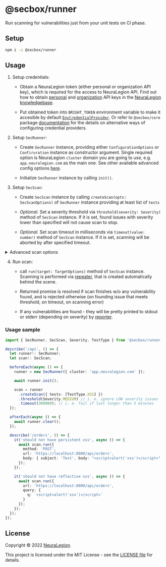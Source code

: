 # @secbox/runner

Run scanning for vulnerabilities just from your unit tests on CI phase.

## Setup

```bash
npm i -s @secbox/runner
```

## Usage

1.  Setup credentials:

    - Obtain a NeuraLegion token (either personal or organization API key), which is required for the access to NeuraLegion API. Find out how to obtain [personal](https://docs.brightsec.com/docs/manage-your-personal-account#manage-your-personal-api-keys-authentication-tokens) and [organization](https://docs.brightsec.com/docs/manage-your-organization#manage-organization-apicli-authentication-tokens) API keys in the [NeuraLegion knowledgebase](https://docs.brightsec.com).

    - Put obtained token into `BRIGHT_TOKEN` environment variable to make it accesible by default [`EnvCredentialProvider`](https://github.com/NeuraLegion/sec-tester-js/tree/master/packages/core#envcredentialprovider). Or refer to `@secbox/core` package [documentation](https://github.com/NeuraLegion/secbox-sdk-js/tree/master/packages/core#credentials) for the details on alternative ways of configuring credential providers.

2.  Setup `SecRunner`:

    - Create `SecRunner` instance, providing either `ConfigurationOptions` or `Confiruration` instance as constructor argument.
      Single required option is NeuraLegion `cluster` domain you are going to use, e.g. `app.neuralegion.com` as the main one.
      See other available advanced config options [here](https://github.com/NeuraLegion/sec-tester-js/tree/master/packages/core#options).

    - Initialize `SecRunner` instance by calling `init()`.

3.  Setup `SecScan`:

    - Create `SecScan` instance by calling `createScan(opts: SecScanOptions)` of `SecRunner` instance providing at least list of `tests`

    - _Optional._ Set a severity threshold via `threshold(severity: Severity)` method of `SecScan` instance.
      If it is set, found issues with severity lower than specified will not cause scan to stop.

    - _Optional._ Set scan timeout in milliseconds via `timeout(value: number)` method of `SecScan` instance.
      If it is set, scanning will be aborted by after specified timeout.

<details>
<summary>Advanced scan options</summary>

| Name                   | Mandatory | Default                       | Description                                                                                                                            |
| ---------------------- | --------- | ----------------------------- | -------------------------------------------------------------------------------------------------------------------------------------- |
| `tests`                | Yes       | N/A                           | The list of tests to be performed against the target application. [See full list](https://docs.brightsec.com/docs/vulnerability-guide) |
| `smart`                | No        | true                          | Enabled by default to minimize scan time by using automatic smart decisions regarding parameter skipping, detection phases, etc.       |
| `skipStaticParams`     | No        | true                          | Detects if a parameter has any effect on the target behavior when changed, and skip testing static parameters.                         |
| `poolSize`             | No        | 10                            | Sets the maximum concurrent requests for the scan, to control the load on your server.                                                 |
| `attackParamLocations` | No        | ['body', 'query', 'fragment'] | Defines which part of the request to attack. Additionally available values are 'header' and 'path'                                     |
| `slowEpTimeout`        | No        | 1000                          | Skip entry-points that take longer to respond than specified ms value                                                                  |
| `name`                 | No        | _endpoint name_               | The scan name. Default one will look like `GET https://example.com/`.                                                                  |

</details>

4. Run scan:

   - call `run(target: TargetOptions)` method of `SecScan` instance. Scanning is performed via [repeater](https://github.com/NeuraLegion/sec-tester-js/tree/master/packages/repeater), that is created automatically behind the scene.

   - Returned promise is resolved if scan finishes w/o any vulnerability found, and is rejected otherwise (on founding issue that meets threshold, on timeout, on scanning error)

   - If any vulnerabilities are found - they will be pretty printed to stdout or stderr (depending on severity) by [reporter](https://github.com/NeuraLegion/sec-tester-js/tree/master/packages/reporter).

### Usage sample

```ts
import { SecRunner, SecScan, Severity, TestType } from '@secbox/runner';

describe('/api', () => {
  let runner!: SecRunner;
  let scan!: SecScan;

  beforeEach(async () => {
    runner = new SecRunner({ cluster: 'app.neuralegion.com' });

    await runner.init();

    scan = runner
      .createScan({ tests: [TestType.XSS] })
      .threshold(Severity.MEDIUM) // i. e. ignore LOW severity issues
      .timeout(300000); // i. e. fail if last longer than 5 minutes
  });

  afterEach(async () => {
    await runner.clear();
  });

  describe('/orders', () => {
    it('should not have persistent xss', async () => {
      await scan.run({
        method: 'POST',
        url: 'https://localhost:8000/api/orders',
        body: { subject: 'Test', body: "<script>alert('xss')</script>" }
      });
    });

    it('should not have reflective xss', async () => {
      await scan.run({
        url: 'https://localhost:8000/api/orders',
        query: {
          q: `<script>alert('xss')</script>`
        }
      });
    });
  });
});
```

## License

Copyright © 2022 [NeuraLegion](https://github.com/NeuraLegion).

This project is licensed under the MIT License - see the [LICENSE file](LICENSE) for details.
